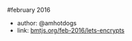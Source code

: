 #february 2016

- author: @amhotdogs
- link: [bmtjs.org/feb-2016/lets-encrypts](http://bmtjs.org/feb-2016/lets-encrypts)